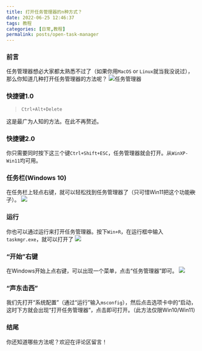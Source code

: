 ```yaml
---
title: 打开任务管理器的n种方式？
date: 2022-06-25 12:46:37
tags: 教程
categories: [日常,教程]
permalink: posts/open-task-manager
---
```


### 前言

任务管理器想必大家都太熟悉不过了（如果你用`MacOS` or `Linux`就当我没说过），那么你知道几种打开任务管理器的方法呢？
![任务管理器](https://img-niufuyu.vercel.app/Onedrive/taskmgr.png)
<!-- more -->

### 快捷键1.0

> `Ctrl+Alt+Delete`

这是最广为人知的方法。在此不再赘述。

### 快捷键2.0

你只需要同时按下这三个键`Ctrl+Shift+ESC`，任务管理器就会打开。从`WinXP-Win11`均可用。

### 任务栏(Windows 10)

在任务栏上轻点右键，就可以轻松找到任务管理器了（只可惜Win11把这个功能~~砍了~~）。
![](https://img-niufuyu.vercel.app/Onedrive/taskmgr1.png)

### 运行

你也可以通过运行来打开任务管理器。按下`Win+R`，在运行框中输入`taskmgr.exe`，就可以打开了
![](https://img-niufuyu.vercel.app/Onedrive/taskmgr2.png)

### “开始”右键

在Windows开始上点右键，可以出现一个菜单，点击“任务管理器”即可。
![](https://img-niufuyu.vercel.app/Onedrive/taskmgr3.png)

### “声东击西”

我们先打开“系统配置”（通过“运行”输入`msconfig`），然后点击选项卡中的“启动，这时下方就会出现“打开任务管理器”，点击即可打开。（此方法仅限Win10/Win11）

### 结尾


你还知道哪些方法呢？欢迎在评论区留言！

